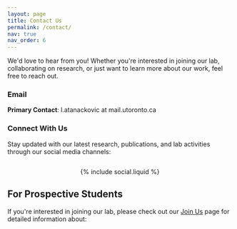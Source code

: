 ```yaml
---
layout: page
title: Contact Us
permalink: /contact/
nav: true
nav_order: 6
---
```


We'd love to hear from you! Whether you're interested in joining our lab, collaborating on research, or just want to learn more about our work, feel free to reach out.

### **Email**
**Primary Contact**: l.atanackovic at mail.utoronto.ca

### **Connect With Us**

Stay updated with our latest research, publications, and lab activities through our social media channels:

<div class="social-icons" style="text-align: center; margin: 2em 0;">
  {% include social.liquid %}
</div>

## For Prospective Students

If you're interested in joining our lab, please check out our [Join Us](/join/) page for detailed information about: